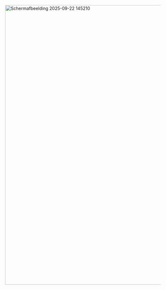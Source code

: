 <img width="1918" height="904" alt="Schermafbeelding 2025-09-22 145210" src="https://github.com/user-attachments/assets/d37cb216-50c9-4a1a-aaa1-f110fa898320" />
